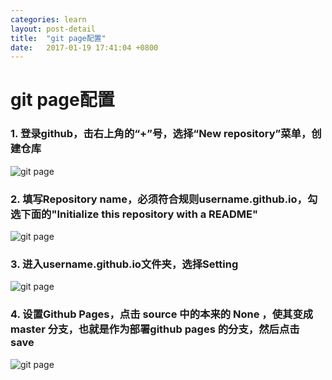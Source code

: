 ```yaml
---
categories: learn
layout: post-detail
title:  "git page配置"
date:   2017-01-19 17:41:04 +0800
---
```


# git page配置

### **1. 登录github，击右上角的“+”号，选择“New repository”菜单，创建仓库**

![git page](/blog/img/2017-3-30/10.png)

### **2. 填写Repository name，必须符合规则username.github.io，勾选下面的"Initialize this repository with a README"**

![git page](/blog/img/2017-3-30/11.png)

### **3.  进入username.github.io文件夹，选择Setting**

![git page](/blog/img/2017-3-30/12.png)

### **4.  设置Github Pages，点击 source 中的本来的 None ，使其变成 master 分支，也就是作为部署github pages 的分支，然后点击 save**

![git page](/blog/img/2017-3-30/13.png)